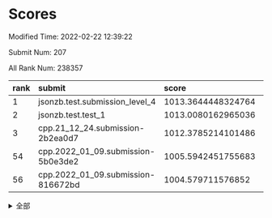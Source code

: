 # Scores

Modified Time: 2022-02-22 12:39:22

Submit Num: 207

All Rank Num: 238357

| rank |               submit               |       score        |       sigma        | pk_num |
| :--- | :--------------------------------- | :----------------- | :----------------- | :----- |
| 1    | jsonzb.test.submission_level_4     | 1013.3644448324764 | 0.7933793410325386 | 4603   |
| 2    | jsonzb.test.test_1                 | 1013.0080162965036 | 0.7959365122546026 | 4611   |
| 3    | cpp.21_12_24.submission-2b2ea0d7   | 1012.3785214101486 | 0.7905462003921315 | 4605   |
| 54   | cpp.2022_01_09.submission-5b0e3de2 | 1005.5942451755683 | 0.7290162378046319 | 4606   |
| 56   | cpp.2022_01_09.submission-816672bd | 1004.579711576852  | 0.7282981881630682 | 4607   |


<details>
<summary>全部</summary>

| rank |                 submit                 |       score        |       sigma        | pk_num |
| :--- | :------------------------------------- | :----------------- | :----------------- | :----- |
| 1    | jsonzb.test.submission_level_4         | 1013.3644448324764 | 0.7933793410325386 | 4603   |
| 2    | jsonzb.test.test_1                     | 1013.0080162965036 | 0.7959365122546026 | 4611   |
| 3    | cpp.21_12_24.submission-2b2ea0d7       | 1012.3785214101486 | 0.7905462003921315 | 4605   |
| 4    | gobigger.level_3.submission_level_3_11 | 1011.2755927315367 | 0.7682883577069582 | 4606   |
| 5    | gobigger.level_3.submission_level_3_48 | 1011.2073203235067 | 0.7765892434311497 | 4604   |
| 6    | gobigger.level_3.submission_level_3_30 | 1011.0839342016451 | 0.7823607730172334 | 4608   |
| 7    | gobigger.level_3.submission_level_3_28 | 1010.9417214011874 | 0.7700912863106784 | 4605   |
| 8    | gobigger.level_3.submission_level_3_44 | 1010.8517863032532 | 0.7691981707484613 | 4610   |
| 9    | gobigger.level_3.submission_level_3_34 | 1010.7582251735759 | 0.7851162575075602 | 4600   |
| 10   | gobigger.level_3.submission_level_3_8  | 1010.5979819280184 | 0.7616928388305135 | 4609   |
| 11   | gobigger.level_3.submission_level_3_35 | 1010.5632643084942 | 0.7798449578565401 | 4607   |
| 12   | gobigger.level_3.submission_level_3_38 | 1010.4820841916545 | 0.7792178938944491 | 4606   |
| 13   | gobigger.level_3.submission_level_3_1  | 1010.4644649525386 | 0.7675428565942285 | 4605   |
| 14   | gobigger.level_3.submission_level_3_37 | 1010.4334150238149 | 0.7519037594978969 | 4605   |
| 15   | gobigger.level_3.submission_level_3_45 | 1010.3748530948236 | 0.7734251520481807 | 4607   |
| 16   | gobigger.level_3.submission_level_3_21 | 1010.3283658626514 | 0.7374749266664632 | 4604   |
| 17   | gobigger.level_3.submission_level_3_4  | 1010.3046239589991 | 0.7514230386380097 | 4607   |
| 18   | gobigger.level_3.submission_level_3_32 | 1010.2888461160662 | 0.7537727152101592 | 4601   |
| 19   | gobigger.level_3.submission_level_3_12 | 1010.278028899472  | 0.7634802446945669 | 4604   |
| 20   | gobigger.level_3.submission_level_3_20 | 1010.2733158729184 | 0.7347987505913312 | 4606   |
| 21   | gobigger.level_3.submission_level_3_29 | 1010.1807714806312 | 0.7472040462689643 | 4605   |
| 22   | gobigger.level_3.submission_level_3_17 | 1010.1570819565277 | 0.8140729615755946 | 4601   |
| 23   | gobigger.level_3.submission_level_3_33 | 1010.1485768651983 | 0.7496798347587681 | 4604   |
| 24   | gobigger.level_3.submission_level_3_9  | 1010.1370482172729 | 0.7615850023912113 | 4609   |
| 25   | gobigger.level_3.submission_level_3_25 | 1010.0405750365616 | 0.7589029268246238 | 4606   |
| 26   | gobigger.level_3.submission_level_3_2  | 1010.0253525130548 | 0.7561786157453491 | 4597   |
| 27   | gobigger.level_3.submission_level_3_40 | 1010.0160521562345 | 0.750779787968069  | 4607   |
| 28   | gobigger.level_3.submission_level_3_49 | 1010.013867222389  | 0.762278552164392  | 4608   |
| 29   | gobigger.level_3.submission_level_3_27 | 1010.0058545325817 | 0.7444680865018153 | 4607   |
| 30   | gobigger.level_3.submission_level_3_15 | 1009.9797045782599 | 0.757807981111054  | 4604   |
| 31   | gobigger.level_3.submission_level_3_24 | 1009.9788554387649 | 0.7521955258094862 | 4602   |
| 32   | gobigger.level_3.submission_level_3_7  | 1009.8232457393136 | 0.7515826780281173 | 4608   |
| 33   | gobigger.level_3.submission_level_3_42 | 1009.7968676951764 | 0.7637803237735846 | 4605   |
| 34   | gobigger.level_3.submission_level_3_6  | 1009.748385082131  | 0.7658333263659574 | 4606   |
| 35   | gobigger.level_3.submission_level_3_36 | 1009.733000384494  | 0.7829740597846695 | 4608   |
| 36   | gobigger.level_3.submission_level_3_46 | 1009.6074739816994 | 0.7504322808075603 | 4609   |
| 37   | gobigger.level_3.submission_level_3_31 | 1009.5916468564067 | 0.768493313262728  | 4610   |
| 38   | gobigger.level_3.submission_level_3_39 | 1009.5356734222086 | 0.7687465702039509 | 4606   |
| 39   | gobigger.level_3.submission_level_3_22 | 1009.4461682113492 | 0.7520400232649108 | 4610   |
| 40   | gobigger.level_3.submission_level_3_43 | 1009.4447571133602 | 0.7542723470481668 | 4609   |
| 41   | gobigger.level_3.submission_level_3_18 | 1009.3725691470255 | 0.7407886938089534 | 4600   |
| 42   | gobigger.level_3.submission_level_3_10 | 1009.3100741641823 | 0.7508224566559965 | 4607   |
| 43   | gobigger.level_3.submission_level_3_47 | 1009.254516983295  | 0.7479145322638723 | 4609   |
| 44   | gobigger.level_3.submission_level_3_3  | 1009.2236112353096 | 0.77225614919201   | 4605   |
| 45   | gobigger.level_3.submission_level_3_19 | 1009.0940227241127 | 0.7689817269019875 | 4607   |
| 46   | gobigger.level_3.submission_level_3_13 | 1009.0581237232514 | 0.7316873915111771 | 4605   |
| 47   | gobigger.level_3.submission_level_3_41 | 1009.0398923689548 | 0.7547525884358091 | 4604   |
| 48   | gobigger.level_3.submission_level_3_16 | 1008.9810401063226 | 0.7561016687179606 | 4606   |
| 49   | gobigger.level_3.submission_level_3_5  | 1008.9798146709844 | 0.7273408490327239 | 4603   |
| 50   | gobigger.level_3.submission_level_3_26 | 1008.9723868579044 | 0.740725462324639  | 4610   |
| 51   | gobigger.level_3.submission_level_3_14 | 1008.6244728138997 | 0.7357429816608414 | 4606   |
| 52   | gobigger.level_3.submission_level_3_23 | 1008.506431732237  | 0.7480232000279521 | 4607   |
| 53   | gobigger.level_3.submission_level_3_0  | 1008.1685800304576 | 0.7661491399789568 | 4605   |
| 54   | cpp.2022_01_09.submission-5b0e3de2     | 1005.5942451755683 | 0.7290162378046319 | 4606   |
| 55   | gobigger.level_1.submission_level_1_41 | 1004.6009199614044 | 0.7089690366312672 | 4607   |
| 56   | cpp.2022_01_09.submission-816672bd     | 1004.579711576852  | 0.7282981881630682 | 4607   |
| 57   | gobigger.level_1.submission_level_1_14 | 1004.5425022836391 | 0.7341835169372587 | 4609   |
| 58   | gobigger.level_1.submission_level_1_32 | 1004.2561725876456 | 0.7059773577306127 | 4606   |
| 59   | gobigger.level_1.submission_level_1_8  | 1004.2132543529965 | 0.720691813017662  | 4601   |
| 60   | gobigger.level_1.submission_level_1_48 | 1004.1742549484807 | 0.7215277506175809 | 4609   |
| 61   | gobigger.level_1.submission_level_1_31 | 1004.1683405472168 | 0.7213072518650053 | 4604   |
| 62   | gobigger.level_1.submission_level_1_26 | 1003.8784226430865 | 0.7116489269087042 | 4611   |
| 63   | gobigger.level_1.submission_level_1_36 | 1003.8711849224577 | 0.711906503926324  | 4602   |
| 64   | gobigger.level_1.submission_level_1_16 | 1003.7835016513042 | 0.7156174503357471 | 4605   |
| 65   | gobigger.level_1.submission_level_1_44 | 1003.7501158697166 | 0.7318992002645676 | 4605   |
| 66   | gobigger.level_1.submission_level_1_39 | 1003.7034115745772 | 0.7199806140038187 | 4607   |
| 67   | gobigger.level_1.submission_level_1_12 | 1003.6903440307708 | 0.7146789609045344 | 4607   |
| 68   | gobigger.level_1.submission_level_1_34 | 1003.6756104483997 | 0.7205075594841692 | 4602   |
| 69   | gobigger.level_1.submission_level_1_2  | 1003.6400009967867 | 0.7160732453124666 | 4601   |
| 70   | gobigger.level_1.submission_level_1_38 | 1003.6379287224864 | 0.7174567549443369 | 4606   |
| 71   | gobigger.level_1.submission_level_1_30 | 1003.6119494617078 | 0.7165355694671932 | 4609   |
| 72   | gobigger.level_1.submission_level_1_25 | 1003.519740667022  | 0.7137826147458096 | 4608   |
| 73   | gobigger.level_1.submission_level_1_27 | 1003.4776627048038 | 0.7189642439093504 | 4610   |
| 74   | gobigger.level_1.submission_level_1_21 | 1003.4663952837112 | 0.7197865299153479 | 4610   |
| 75   | gobigger.level_1.submission_level_1_46 | 1003.4627278434752 | 0.7176677948882523 | 4606   |
| 76   | gobigger.level_1.submission_level_1_35 | 1003.4114275012669 | 0.7130898569605395 | 4608   |
| 77   | gobigger.level_1.submission_level_1_9  | 1003.3950701605411 | 0.7276569736266915 | 4604   |
| 78   | gobigger.level_1.submission_level_1_1  | 1003.3870143410102 | 0.7137327473690568 | 4609   |
| 79   | gobigger.level_1.submission_level_1_37 | 1003.3530736045398 | 0.7097262093738324 | 4601   |
| 80   | gobigger.level_1.submission_level_1_4  | 1003.2788059447071 | 0.7243820671407531 | 4601   |
| 81   | gobigger.level_1.submission_level_1_47 | 1003.2610995500096 | 0.7097943013770109 | 4609   |
| 82   | gobigger.level_1.submission_level_1_19 | 1003.2372467490941 | 0.7154065186901084 | 4609   |
| 83   | gobigger.level_1.submission_level_1_49 | 1003.1870392785872 | 0.7149384504462741 | 4609   |
| 84   | gobigger.level_1.submission_level_1_3  | 1003.1527096260372 | 0.7217090399035253 | 4606   |
| 85   | gobigger.level_1.submission_level_1_29 | 1003.0545384415389 | 0.7163932011765872 | 4604   |
| 86   | gobigger.level_1.submission_level_1_33 | 1003.0539337898588 | 0.7103830194575951 | 4608   |
| 87   | gobigger.level_1.submission_level_1_18 | 1003.0001991184748 | 0.7187002065896507 | 4602   |
| 88   | gobigger.level_1.submission_level_1_15 | 1002.9976233908625 | 0.7101986858780142 | 4607   |
| 89   | gobigger.level_1.submission_level_1_28 | 1002.9563999010196 | 0.707991587860092  | 4609   |
| 90   | gobigger.level_1.submission_level_1_5  | 1002.9491090077001 | 0.7120765474302039 | 4607   |
| 91   | gobigger.level_1.submission_level_1_43 | 1002.9164378422222 | 0.7056660084641013 | 4601   |
| 92   | gobigger.level_1.submission_level_1_22 | 1002.9028170109133 | 0.7093277548506554 | 4602   |
| 93   | gobigger.level_1.submission_level_1_45 | 1002.8112803152212 | 0.7138866957791056 | 4607   |
| 94   | gobigger.level_1.submission_level_1_0  | 1002.5164963697403 | 0.7132272385703846 | 4610   |
| 95   | gobigger.level_1.submission_level_1_24 | 1002.4544033046684 | 0.7179565056418759 | 4603   |
| 96   | gobigger.level_1.submission_level_1_7  | 1002.4366001549666 | 0.7060509759131005 | 4602   |
| 97   | gobigger.level_1.submission_level_1_42 | 1002.391774655523  | 0.7114977378173266 | 4602   |
| 98   | gobigger.level_1.submission_level_1_20 | 1002.3259971609913 | 0.7134217803646241 | 4607   |
| 99   | gobigger.level_1.submission_level_1_6  | 1002.3040584460837 | 0.7252363047766964 | 4606   |
| 100  | gobigger.level_1.submission_level_1_10 | 1002.2334850703884 | 0.7128447014549227 | 4604   |
| 101  | gobigger.level_1.submission_level_1_40 | 1002.1449528654496 | 0.7079216881444546 | 4604   |
| 102  | gobigger.level_1.submission_level_1_23 | 1002.1197002753781 | 0.7117622857891135 | 4604   |
| 103  | gobigger.level_1.submission_level_1_11 | 1002.1091167342265 | 0.7101000492589599 | 4604   |
| 104  | gobigger.level_1.submission_level_1_13 | 1002.103853494396  | 0.7089454409360741 | 4606   |
| 105  | gobigger.level_1.submission_level_1_17 | 1002.0427165883531 | 0.7102326366125745 | 4608   |
| 106  | gobigger.random.submission_random_9    | 998.0677199692309  | 0.7012885122801568 | 4611   |
| 107  | gobigger.random.submission_random_38   | 997.0104722946896  | 0.7123598334083296 | 4603   |
| 108  | gobigger.random.submission_random_1    | 996.841515848384   | 0.7141938991211704 | 4603   |
| 109  | gobigger.random.submission_random_27   | 996.8201361254886  | 0.6886025532945579 | 4602   |
| 110  | gobigger.random.submission_random_3    | 996.8105337519877  | 0.7178515365460172 | 4604   |
| 111  | gobigger.random.submission_random_12   | 996.6886889117259  | 0.7162171659688136 | 4606   |
| 112  | gobigger.random.submission_random_30   | 996.5784226480804  | 0.7108106059025803 | 4608   |
| 113  | gobigger.random.submission_random_18   | 996.5782172853151  | 0.6977337932809896 | 4602   |
| 114  | gobigger.random.submission_random_36   | 996.5602778421177  | 0.703995513136863  | 4608   |
| 115  | gobigger.random.submission_random_19   | 996.5288960218667  | 0.7077090388468277 | 4605   |
| 116  | gobigger.random.submission_random_2    | 996.4495697623275  | 0.7134513869610263 | 4608   |
| 117  | gobigger.random.submission_random_7    | 996.4241052546895  | 0.7159438565845537 | 4605   |
| 118  | gobigger.random.submission_random_42   | 996.4082587101254  | 0.7172180959646365 | 4607   |
| 119  | gobigger.random.submission_random_24   | 996.3450428725349  | 0.720582780704356  | 4605   |
| 120  | gobigger.random.submission_random_47   | 996.2047918451988  | 0.7156349474506357 | 4607   |
| 121  | gobigger.random.submission_random_31   | 996.153623741766   | 0.7109701873068877 | 4604   |
| 122  | gobigger.random.submission_random_46   | 996.1528029034201  | 0.7044082052150635 | 4608   |
| 123  | gobigger.random.submission_random_23   | 996.1506451406434  | 0.7179899260600899 | 4608   |
| 124  | gobigger.random.submission_random_14   | 996.0582541590037  | 0.7076226561469962 | 4611   |
| 125  | gobigger.random.submission_random_17   | 996.0555577425478  | 0.71469828573872   | 4609   |
| 126  | gobigger.random.submission_random_35   | 996.0532528494551  | 0.7088602186520182 | 4602   |
| 127  | gobigger.random.submission_random_6    | 996.0276284642268  | 0.7007075836233969 | 4605   |
| 128  | gobigger.random.submission_random_5    | 996.0253479936872  | 0.7233076513903113 | 4611   |
| 129  | gobigger.random.submission_random_11   | 996.0193651365743  | 0.7205807976606821 | 4601   |
| 130  | gobigger.random.submission_random_15   | 996.0094721072959  | 0.7056077481907953 | 4603   |
| 131  | gobigger.random.submission_random_48   | 995.9784223976428  | 0.7141437146979986 | 4606   |
| 132  | gobigger.random.submission_random_16   | 995.9660069432019  | 0.7057284154467308 | 4608   |
| 133  | gobigger.random.submission_random_41   | 995.9209007964879  | 0.7067218738948232 | 4609   |
| 134  | gobigger.random.submission_random_21   | 995.8638058953022  | 0.7040356694077252 | 4609   |
| 135  | gobigger.random.submission_random_37   | 995.8112598682995  | 0.7147805590790606 | 4605   |
| 136  | gobigger.random.submission_random_4    | 995.8034197548881  | 0.7063272453136848 | 4607   |
| 137  | gobigger.random.submission_random_22   | 995.697273487667   | 0.7113177301986237 | 4609   |
| 138  | gobigger.random.submission_random_29   | 995.6968628492178  | 0.7151024353905308 | 4606   |
| 139  | gobigger.random.submission_random_10   | 995.6774050977273  | 0.7088231748909488 | 4607   |
| 140  | gobigger.random.submission_random_8    | 995.6697775547973  | 0.7044210390266425 | 4607   |
| 141  | gobigger.random.submission_random_43   | 995.6579350868622  | 0.7012737166936281 | 4607   |
| 142  | gobigger.random.submission_random_40   | 995.5014180955178  | 0.7073827278773871 | 4604   |
| 143  | gobigger.random.submission_random_39   | 995.4501332503374  | 0.7085402879978915 | 4607   |
| 144  | gobigger.random.submission_random_34   | 995.3933436553251  | 0.7183700854089135 | 4606   |
| 145  | gobigger.random.submission_random_33   | 995.3827360497726  | 0.7170361502314244 | 4609   |
| 146  | gobigger.random.submission_random_49   | 995.2370871036707  | 0.7164885197951195 | 4607   |
| 147  | gobigger.random.submission_random_0    | 995.1736337912274  | 0.721350116550815  | 4604   |
| 148  | gobigger.random.submission_random_45   | 995.0501536560089  | 0.7246231011352865 | 4606   |
| 149  | gobigger.random.submission_random_26   | 995.007476074886   | 0.7173810984155216 | 4603   |
| 150  | gobigger.random.submission_random_25   | 994.9876821579456  | 0.7146113737014782 | 4608   |
| 151  | gobigger.random.submission_random_28   | 994.985920831542   | 0.7157708071512281 | 4607   |
| 152  | gobigger.random.submission_random_44   | 994.936208863121   | 0.7081586939282418 | 4606   |
| 153  | gobigger.random.submission_random_13   | 994.8942365613402  | 0.7097016722579611 | 4606   |
| 154  | gobigger.random.submission_random_32   | 994.8190478240004  | 0.7019284208961891 | 4600   |
| 155  | gobigger.random.submission_random_20   | 994.6153250050139  | 0.7167898499067356 | 4607   |
| 156  | gobigger.level_2.submission_level_2_4  | 994.5014639746356  | 0.7269197552507579 | 4604   |
| 157  | gobigger.level_2.submission_level_2_0  | 993.8412102037381  | 0.7376933538903429 | 4604   |
| 158  | gobigger.level_2.submission_level_2_23 | 993.8129525445836  | 0.7280861682032587 | 4601   |
| 159  | gobigger.level_2.submission_level_2_7  | 993.4158295625223  | 0.7309734325969022 | 4602   |
| 160  | gobigger.level_2.submission_level_2_34 | 993.287319388752   | 0.7243537159435853 | 4609   |
| 161  | gobigger.level_2.submission_level_2_6  | 993.1883196744036  | 0.7381422937143715 | 4612   |
| 162  | gobigger.level_2.submission_level_2_43 | 993.0898635431837  | 0.7264471127145719 | 4601   |
| 163  | gobigger.level_2.submission_level_2_1  | 993.0467078499448  | 0.7321330141316109 | 4609   |
| 164  | gobigger.level_2.submission_level_2_11 | 993.0299558254367  | 0.7455562656850931 | 4608   |
| 165  | gobigger.level_2.submission_level_2_19 | 992.9883036646489  | 0.7427477092548366 | 4608   |
| 166  | gobigger.level_2.submission_level_2_31 | 992.973228013775   | 0.722941383564232  | 4608   |
| 167  | gobigger.level_2.submission_level_2_33 | 992.9588869468794  | 0.7421320488101778 | 4600   |
| 168  | gobigger.level_2.submission_level_2_24 | 992.9578484151181  | 0.7483374100729144 | 4609   |
| 169  | gobigger.level_2.submission_level_2_13 | 992.8549966390291  | 0.7340864138773262 | 4607   |
| 170  | gobigger.level_2.submission_level_2_3  | 992.8020433572389  | 0.7405390329394235 | 4612   |
| 171  | gobigger.level_2.submission_level_2_30 | 992.6651009512102  | 0.7429310603113426 | 4610   |
| 172  | gobigger.level_2.submission_level_2_29 | 992.6488243867649  | 0.7453884144163216 | 4604   |
| 173  | gobigger.level_2.submission_level_2_36 | 992.5462973709809  | 0.7325268033754803 | 4603   |
| 174  | gobigger.level_2.submission_level_2_2  | 992.5393422664291  | 0.7535526947933604 | 4612   |
| 175  | gobigger.level_2.submission_level_2_18 | 992.5198544724095  | 0.7306117603226953 | 4606   |
| 176  | gobigger.level_2.submission_level_2_20 | 992.5062339083137  | 0.740193752337323  | 4600   |
| 177  | gobigger.level_2.submission_level_2_48 | 992.395240428086   | 0.7454139984012057 | 4606   |
| 178  | gobigger.level_2.submission_level_2_39 | 992.3578090271886  | 0.7412611131758511 | 4607   |
| 179  | gobigger.level_2.submission_level_2_35 | 992.3569808574341  | 0.7413573725187178 | 4608   |
| 180  | gobigger.level_2.submission_level_2_21 | 992.3006386146914  | 0.7331891938202948 | 4612   |
| 181  | gobigger.level_2.submission_level_2_17 | 992.222843079226   | 0.7389910782129021 | 4604   |
| 182  | gobigger.level_2.submission_level_2_41 | 992.2113959276038  | 0.7427949120742694 | 4604   |
| 183  | gobigger.level_2.submission_level_2_32 | 992.195922079601   | 0.7436016654166429 | 4604   |
| 184  | gobigger.level_2.submission_level_2_47 | 992.1568633695101  | 0.728158618013579  | 4606   |
| 185  | gobigger.level_2.submission_level_2_10 | 992.1297378636743  | 0.746787209006179  | 4608   |
| 186  | gobigger.level_2.submission_level_2_42 | 991.8915591378537  | 0.746836638149794  | 4601   |
| 187  | gobigger.level_2.submission_level_2_9  | 991.8628299004351  | 0.7542656328544398 | 4605   |
| 188  | gobigger.level_2.submission_level_2_25 | 991.8521199679433  | 0.7413906743400624 | 4608   |
| 189  | gobigger.level_2.submission_level_2_37 | 991.739449304659   | 0.7523895893399661 | 4607   |
| 190  | gobigger.level_2.submission_level_2_22 | 991.704427907062   | 0.7482410674475736 | 4609   |
| 191  | gobigger.level_2.submission_level_2_5  | 991.6841538184652  | 0.7310066673790434 | 4608   |
| 192  | gobigger.level_2.submission_level_2_16 | 991.6705598905739  | 0.7412324550233342 | 4606   |
| 193  | gobigger.level_2.submission_level_2_28 | 991.6428150832876  | 0.7534077047265547 | 4600   |
| 194  | gobigger.level_2.submission_level_2_38 | 991.603157020191   | 0.7582805182918073 | 4603   |
| 195  | gobigger.level_2.submission_level_2_15 | 991.4645909687249  | 0.7472926972384313 | 4609   |
| 196  | gobigger.level_2.submission_level_2_40 | 991.4361798231683  | 0.7718470649507165 | 4605   |
| 197  | gobigger.level_2.submission_level_2_12 | 991.4049204540181  | 0.7623446395772465 | 4609   |
| 198  | gobigger.level_2.submission_level_2_45 | 991.3761490501538  | 0.7422057192390777 | 4604   |
| 199  | gobigger.level_2.submission_level_2_14 | 991.3309905613064  | 0.7814752809964411 | 4604   |
| 200  | gobigger.level_2.submission_level_2_8  | 991.0661501095615  | 0.7507251153153871 | 4607   |
| 201  | gobigger.level_2.submission_level_2_46 | 990.8371993516743  | 0.7670881177221106 | 4607   |
| 202  | gobigger.level_2.submission_level_2_49 | 990.7914779287445  | 0.7344219734602802 | 4608   |
| 203  | gobigger.level_2.submission_level_2_26 | 990.7085253572241  | 0.7409019920146416 | 4606   |
| 204  | gobigger.level_2.submission_level_2_44 | 990.629564239858   | 0.7662655781941851 | 4606   |
| 205  | gobigger.level_2.submission_level_2_27 | 990.5514949796666  | 0.7616584406232734 | 4609   |
| 206  | gobigger.none.submission_none_0        | 979.6564436290693  | 1.1626448370581006 | 4604   |
| 207  | gobigger.none.submission_none_1        | 976.8981320604657  | 1.3827252179346279 | 4603   |

</details>